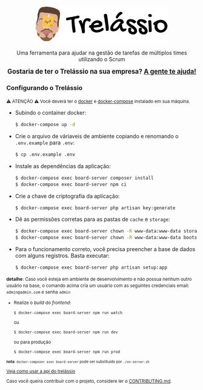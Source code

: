 <p align="center">
  <img src="./public/images/logo-dark.svg" alt="Logo do Trellásio" width="350" />
</p>

<div align="center">
  <p align="center">Uma ferramenta para ajudar na gestão de tarefas de múltiplos times utilizando o Scrum</p>
</div>

<p align="center">
  <big><strong> Gostaria de ter o Trelássio na sua empresa? <a href="https://app.pipefy.com/public/form/gqTsy4ym" target="_blank">A gente te ajuda!</a> </strong></big>
</p>

### Configurando o Trelássio

<small>⚠️ ATENÇÃO ⚠️ Você deverá ter o [docker](https://docs.docker.com/engine/install/) e [docker-compose](https://docs.docker.com/compose/install/) instalado em sua máquina.</small>

- Subindo o container docker:

  ```bash
  $ docker-compose up -d
  ```

- Crie o arquivo de váriaveis de ambiente copiando e renomando o `.env.example` para `.env`:

  ```bash
  $ cp .env.example .env
  ```

- Instale as dependências da aplicação:

  ```bash
  $ docker-compose exec board-server composer install
  $ docker-compose exec board-server npm ci
  ```

- Crie a chave de criptografia da aplicação:

  ```bash
  $ docker-compose exec board-server php artisan key:generate
  ```

- Dê as permissões corretas para as pastas de `cache` e `storage`:

  ```bash
  $ docker-compose exec board-server chown -R www-data:www-data storage/
  $ docker-compose exec board-server chown -R www-data:www-data bootstrap/cache/
  ```

- Para o funcionamento correto, você precisa preencher a base de dados com alguns registros. Basta executar:
  ```
  $ docker-compose exec board-server php artisan setup:app
  ```
<small> **detalhe**: Caso você esteja em ambiente de desenvolvimento e não possua nenhum outro usuário na base, o comando acima cria um usuário com as seguintes credenciais email: `admin@admin.com` e senha `admin`


- Realize o *build* do *frontend*:

  ```bash
  $ docker-compose exec board-server npm run watch
  ```
  ou 
  ```bash
  $ docker-compose exec board-server npm run dev
  ```
  ou para produção
  ```bash
  $ docker-compose exec board-server npm run prod
  ```

<small> **nota**: `docker-composer exec board-server` pode ser substituido por `./on-server.sh` </small>

[Veja como usar a api do trelássio](API.md)

Caso você queira contribuir com o projeto, considere ler o [CONTRIBUTING.md](CONTRIBUTING.md).
